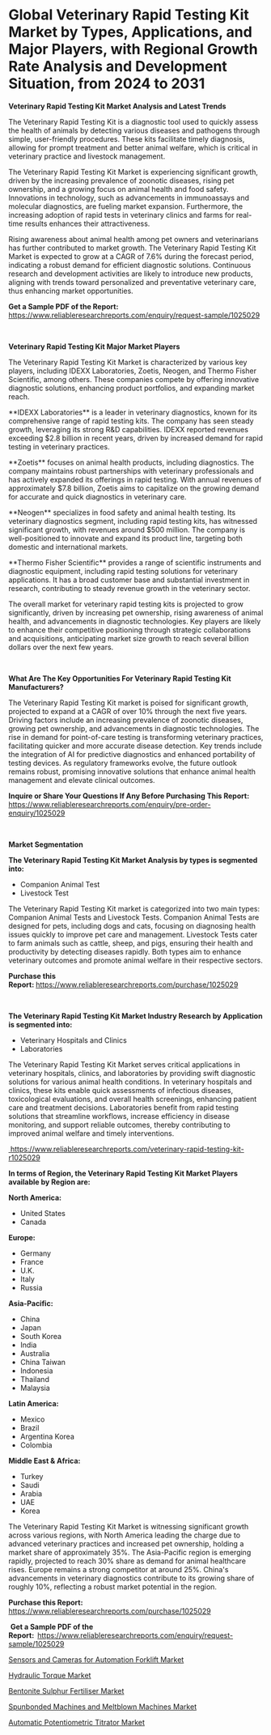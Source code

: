 <p><h1>Global Veterinary Rapid Testing Kit Market by Types, Applications, and Major Players, with Regional Growth Rate Analysis and Development Situation, from 2024 to 2031</h1></p><p><strong>Veterinary Rapid Testing Kit Market Analysis and Latest Trends</strong></p>
<p><p>The Veterinary Rapid Testing Kit is a diagnostic tool used to quickly assess the health of animals by detecting various diseases and pathogens through simple, user-friendly procedures. These kits facilitate timely diagnosis, allowing for prompt treatment and better animal welfare, which is critical in veterinary practice and livestock management.</p><p>The Veterinary Rapid Testing Kit Market is experiencing significant growth, driven by the increasing prevalence of zoonotic diseases, rising pet ownership, and a growing focus on animal health and food safety. Innovations in technology, such as advancements in immunoassays and molecular diagnostics, are fueling market expansion. Furthermore, the increasing adoption of rapid tests in veterinary clinics and farms for real-time results enhances their attractiveness.</p><p>Rising awareness about animal health among pet owners and veterinarians has further contributed to market growth. The Veterinary Rapid Testing Kit Market is expected to grow at a CAGR of 7.6% during the forecast period, indicating a robust demand for efficient diagnostic solutions. Continuous research and development activities are likely to introduce new products, aligning with trends toward personalized and preventative veterinary care, thus enhancing market opportunities.</p></p>
<p><strong>Get a Sample PDF of the Report:&nbsp;</strong> <a href="https://www.reliableresearchreports.com/enquiry/request-sample/1025029">https://www.reliableresearchreports.com/enquiry/request-sample/1025029</a></p>
<p>&nbsp;</p>
<p><strong>Veterinary Rapid Testing Kit Major Market Players</strong></p>
<p><p>The Veterinary Rapid Testing Kit Market is characterized by various key players, including IDEXX Laboratories, Zoetis, Neogen, and Thermo Fisher Scientific, among others. These companies compete by offering innovative diagnostic solutions, enhancing product portfolios, and expanding market reach. </p><p>**IDEXX Laboratories** is a leader in veterinary diagnostics, known for its comprehensive range of rapid testing kits. The company has seen steady growth, leveraging its strong R&D capabilities. IDEXX reported revenues exceeding $2.8 billion in recent years, driven by increased demand for rapid testing in veterinary practices.</p><p>**Zoetis** focuses on animal health products, including diagnostics. The company maintains robust partnerships with veterinary professionals and has actively expanded its offerings in rapid testing. With annual revenues of approximately $7.8 billion, Zoetis aims to capitalize on the growing demand for accurate and quick diagnostics in veterinary care.</p><p>**Neogen** specializes in food safety and animal health testing. Its veterinary diagnostics segment, including rapid testing kits, has witnessed significant growth, with revenues around $500 million. The company is well-positioned to innovate and expand its product line, targeting both domestic and international markets.</p><p>**Thermo Fisher Scientific** provides a range of scientific instruments and diagnostic equipment, including rapid testing solutions for veterinary applications. It has a broad customer base and substantial investment in research, contributing to steady revenue growth in the veterinary sector.</p><p>The overall market for veterinary rapid testing kits is projected to grow significantly, driven by increasing pet ownership, rising awareness of animal health, and advancements in diagnostic technologies. Key players are likely to enhance their competitive positioning through strategic collaborations and acquisitions, anticipating market size growth to reach several billion dollars over the next few years.</p></p>
<p>&nbsp;</p>
<p><strong>What Are The Key Opportunities For Veterinary Rapid Testing Kit Manufacturers?</strong></p>
<p><p>The Veterinary Rapid Testing Kit market is poised for significant growth, projected to expand at a CAGR of over 10% through the next five years. Driving factors include an increasing prevalence of zoonotic diseases, growing pet ownership, and advancements in diagnostic technologies. The rise in demand for point-of-care testing is transforming veterinary practices, facilitating quicker and more accurate disease detection. Key trends include the integration of AI for predictive diagnostics and enhanced portability of testing devices. As regulatory frameworks evolve, the future outlook remains robust, promising innovative solutions that enhance animal health management and elevate clinical outcomes.</p></p>
<p><strong>Inquire or Share Your Questions If Any Before Purchasing This Report:</strong> <a href="https://www.reliableresearchreports.com/enquiry/pre-order-enquiry/1025029">https://www.reliableresearchreports.com/enquiry/pre-order-enquiry/1025029</a></p>
<p>&nbsp;</p>
<p><strong>Market Segmentation</strong></p>
<p><strong>The Veterinary Rapid Testing Kit Market Analysis by types is segmented into:</strong></p>
<p><ul><li>Companion Animal Test</li><li>Livestock Test</li></ul></p>
<p><p>The Veterinary Rapid Testing Kit market is categorized into two main types: Companion Animal Tests and Livestock Tests. Companion Animal Tests are designed for pets, including dogs and cats, focusing on diagnosing health issues quickly to improve pet care and management. Livestock Tests cater to farm animals such as cattle, sheep, and pigs, ensuring their health and productivity by detecting diseases rapidly. Both types aim to enhance veterinary outcomes and promote animal welfare in their respective sectors.</p></p>
<p><strong>Purchase this Report:&nbsp;</strong><a href="https://www.reliableresearchreports.com/purchase/1025029">https://www.reliableresearchreports.com/purchase/1025029</a></p>
<p>&nbsp;</p>
<p><strong>The Veterinary Rapid Testing Kit Market Industry Research by Application is segmented into:</strong></p>
<p><ul><li>Veterinary Hospitals and Clinics</li><li>Laboratories</li></ul></p>
<p><p>The Veterinary Rapid Testing Kit Market serves critical applications in veterinary hospitals, clinics, and laboratories by providing swift diagnostic solutions for various animal health conditions. In veterinary hospitals and clinics, these kits enable quick assessments of infectious diseases, toxicological evaluations, and overall health screenings, enhancing patient care and treatment decisions. Laboratories benefit from rapid testing solutions that streamline workflows, increase efficiency in disease monitoring, and support reliable outcomes, thereby contributing to improved animal welfare and timely interventions.</p></p>
<p><a href="https://www.reliableresearchreports.com/veterinary-rapid-testing-kit-r1025029">&nbsp;https://www.reliableresearchreports.com/veterinary-rapid-testing-kit-r1025029</a></p>
<p><strong>In terms of Region, the Veterinary Rapid Testing Kit Market Players available by Region are:</strong></p>
<p>
    <p> <strong> North America: </strong>
        <ul>
            <li>United States</li>
            <li>Canada</li>
        </ul>
        </p> 
    <p> <strong> Europe: </strong>
        <ul>
            <li>Germany</li>
            <li>France</li>
            <li>U.K.</li>
            <li>Italy</li>
            <li>Russia</li>
        </ul>
        </p> 
    <p> <strong> Asia-Pacific: </strong>
        <ul>
            <li>China</li>
            <li>Japan</li>
            <li>South Korea</li>
            <li>India</li>
            <li>Australia</li>
            <li>China Taiwan</li>
            <li>Indonesia</li>
            <li>Thailand</li>
            <li>Malaysia</li>
        </ul>
        </p> 
    <p> <strong> Latin America: </strong>
        <ul>
            <li>Mexico</li>
            <li>Brazil</li>
            <li>Argentina Korea</li>
            <li>Colombia</li>
        </ul>
        </p> 
    <p> <strong> Middle East & Africa: </strong>
        <ul>
            <li>Turkey</li>
            <li>Saudi</li>
            <li>Arabia</li>
            <li>UAE</li>
            <li>Korea</li>
        </ul>
    </p>
    </p>
<p><p>The Veterinary Rapid Testing Kit Market is witnessing significant growth across various regions, with North America leading the charge due to advanced veterinary practices and increased pet ownership, holding a market share of approximately 35%. The Asia-Pacific region is emerging rapidly, projected to reach 30% share as demand for animal healthcare rises. Europe remains a strong competitor at around 25%. China's advancements in veterinary diagnostics contribute to its growing share of roughly 10%, reflecting a robust market potential in the region.</p></p>
<p><strong>Purchase this Report: </strong><a href="https://www.reliableresearchreports.com/purchase/1025029">https://www.reliableresearchreports.com/purchase/1025029</a></p>
<p>&nbsp;<strong>Get a Sample PDF of the Report:&nbsp;&nbsp;</strong><a href="https://www.reliableresearchreports.com/enquiry/request-sample/1025029">https://www.reliableresearchreports.com/enquiry/request-sample/1025029</a></p>
<p><strong></strong></p>
<p><p><a href="https://github.com/napierswinnyfg/Market-Research-Report-List-1/blob/main/sensors-and-cameras-for-automation-forklift-market.md">Sensors and Cameras for Automation Forklift Market</a></p><p><a href="https://www.linkedin.com/pulse/hydraulic-torque-market-global-regional-analysis-focus-9mrxf?trackingId=EvnCvwdXT16s7J7UxL8nHQ%3D%3D">Hydraulic Torque Market</a></p><p><a href="https://issuu.com/reportprime-2/docs/bentonite-sulphur-fertiliser-market_ea4733eb4c1c1f">Bentonite Sulphur Fertiliser Market</a></p><p><a href="https://github.com/mabutironaldo/Market-Research-Report-List-6/blob/main/spunbonded-machines-and-meltblown-machines-market.md">Spunbonded Machines and Meltblown Machines Market</a></p><p><a href="https://www.linkedin.com/pulse/automatic-potentiometric-titrator-market-size-type-touch-screen-qxqvc?trackingId=vPomgtW7TB6hk%2FJS6%2BpI7g%3D%3D">Automatic Potentiometric Titrator Market</a></p></p>